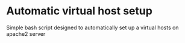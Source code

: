 # Automatic virtual host setup
Simple bash script designed to automatically set up a virtual hosts on apache2 server
